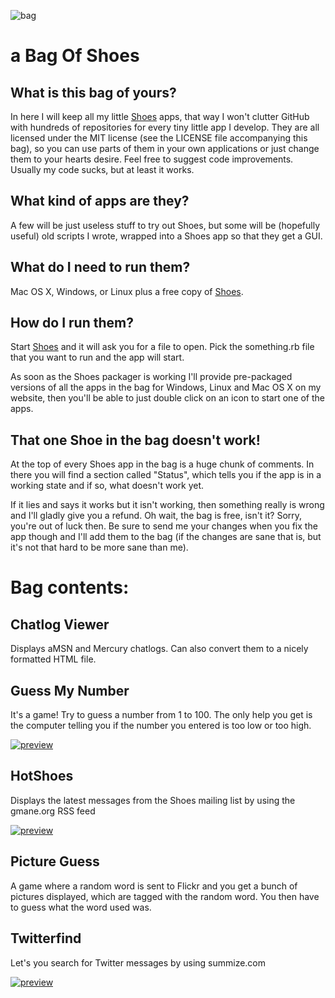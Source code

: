 ![bag](http://img354.imageshack.us/img354/538/paperbagmu4.png)

# a Bag Of Shoes

## What is this bag of yours?

In here I will keep all my little [Shoes](http://code.whytheluckystiff.net/shoes) apps, that way I won't clutter GitHub with hundreds of repositories for every tiny little app I develop. They are all licensed under the MIT license (see the LICENSE file accompanying this bag), so you can use parts of them in your own applications or just change them to your hearts desire. Feel free to suggest code improvements. Usually my code sucks, but at least it works.

## What kind of apps are they?

A few will be just useless stuff to try out Shoes, but some will be (hopefully useful) old scripts I wrote, wrapped into a Shoes app so that they get a GUI.

## What do I need to run them?

Mac OS X, Windows, or Linux plus a free copy of [Shoes](http://code.whytheluckystiff.net/shoes).

## How do I run them?

Start [Shoes](http://code.whytheluckystiff.net/shoes) and it will ask you for a file to open. Pick the something.rb file that you want to run and the app will start.

As soon as the Shoes packager is working I'll provide pre-packaged versions of all the apps in the bag for Windows, Linux and Mac OS X on my website, then you'll be able to just double click on an icon to start one of the apps.

## That one Shoe in the bag doesn't work!

At the top of every Shoes app in the bag is a huge chunk of comments. In there you will find a section called "Status", which tells you if the app is in a working state and if so, what doesn't work yet.

If it lies and says it works but it isn't working, then something really is wrong and I'll gladly give you a refund. Oh wait, the bag is free, isn't it? Sorry, you're out of luck then. Be sure to send me your changes when you fix the app though and I'll add them to the bag (if the changes are sane that is, but it's not that hard to be more sane than me).

# Bag contents:

## Chatlog Viewer

Displays aMSN and Mercury chatlogs. Can also convert them to a nicely formatted HTML file.

## Guess My Number

It's a game! Try to guess a number from 1 to 100. The only help you get is the computer telling you if the number you entered is too low or too high.

[![preview](http://img.skitch.com/20080706-b86fiu51kpnhcwny44t2u83cn5.preview.png)](http://img.skitch.com/20080706-b86fiu51kpnhcwny44t2u83cn5.png)

## HotShoes

Displays the latest messages from the Shoes mailing list by using the gmane.org RSS feed

[![preview](http://img.skitch.com/20080705-b4nxbgxjyn6se4pmg5f9krf55h.preview.png)](http://img.skitch.com/20080705-b4nxbgxjyn6se4pmg5f9krf55h.png)

## Picture Guess

A game where a random word is sent to Flickr and you get a bunch of pictures displayed, which are tagged with the random word. You then have to guess what the word used was.

## Twitterfind

Let's you search for Twitter messages by using summize.com

[![preview](http://img.skitch.com/20080705-fayx9ee679h8pwc2dxxug6956c.preview.png)](http://img.skitch.com/20080705-fayx9ee679h8pwc2dxxug6956c.png)